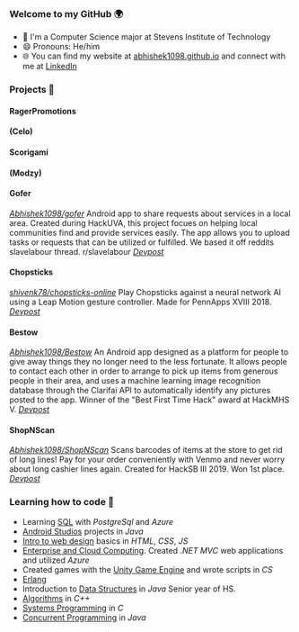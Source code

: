 ### Welcome to my GitHub 🌍
- 🦆 I'm a Computer Science major at Stevens Institute of Technology 
- 😄 Pronouns: He/him
- 🌐 You can find my website at [abhishek1098.github.io](abhishek1098.github.io) and connect with me at [LinkedIn](https://www.linkedin.com/in/abhishek-yadav-383ba7191/)

### Projects 🙇

#### RagerPromotions

#### (Celo)

#### Scorigami

#### (Modzy) 

#### Gofer 
*[Abhishek1098/gofer](https://github.com/Abhishek1098/gofer)*
Android app to share requests about services in a local area. Created during HackUVA, this project focues on helping local communities find and provide services easily. The app allows you to upload tasks or requests that can be utilized or fulfilled. We based it off reddits slavelabour thread. r/slavelabour
*[Devpost](https://devpost.com/software/gofer)* 

#### Chopsticks 
*[shivenk78/chopsticks-online](https://github.com/shivenk78/chopsticks-online)*
Play Chopsticks against a neural network AI using a Leap Motion gesture controller. Made for PennApps XVIII 2018.
*[Devpost](https://devpost.com/software/o-o-o-o-o-o-o)* 

#### Bestow 
*[Abhishek1098/Bestow](https://github.com/Abhishek1098/Bestow)*
An Android app designed as a platform for people to give away things they no longer need to the less fortunate. It allows people to contact each other in order to arrange to pick up items from generous people in their area, and uses a machine learning image recognition database through the Clarifai API to automatically identify any pictures posted to the app.
Winner of the "Best First Time Hack" award at HackMHS V.
*[Devpost](https://devpost.com/software/bestow)* 

#### ShopNScan 
*[Abhishek1098/ShopNScan](https://github.com/Abhishek1098/ShopNScan)*
Scans barcodes of items at the store to get rid of long lines! Pay for your order conveniently with Venmo and never worry about long cashier lines again.
Created for HackSB III 2019. Won 1st place.
*[Devpost](https://devpost.com/software/shopnscan)*  

### Learning how to code 🚀
-  Learning [SQL](https://github.com/Abhishek1098/SQL) with *PostgreSql* and *Azure*
- [Android Studios](https://github.com/Abhishek1098/Android-Studios) projects in *Java*
- [Intro to web design](https://github.com/Abhishek1098/Intro-to-Web-Development-Project-Management) basics in *HTML*, *CSS*, *JS*
- [Enterprise and Cloud Computing](https://github.com/Abhishek1098/Enterprise-and-Cloud-Computing). Created *.NET MVC* web applications and utilized *Azure*
- Created games with the [Unity Game Engine](https://github.com/Abhishek1098/Unity-Game-Engine) and wrote scripts in *CS*
- [Erlang](https://github.com/Abhishek1098/erlang)
- Introduction to [Data Structures](https://github.com/Abhishek1098/Intro-Data-Structures) in *Java* Senior year of HS.
- [Algorithms](https://github.com/Abhishek1098/Algorithms) in *C++*
- [Systems Programming](https://github.com/Abhishek1098/Systems-Programming) in *C*
- [Concurrent Programming](https://github.com/Abhishek1098/Concurrent-Programming) in *Java*

